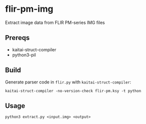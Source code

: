 # flir-pm-img
Extract image data from FLIR PM-series IMG files

## Prereqs

 * kaitai-struct-compiler
 * python3-pil
 
## Build
Generate parser code in `flir.py` with `kaitai-struct-compiler`:

    kaitai-struct-compiler -no-version-check flir-pm.ksy -t python
    
## Usage

    python3 extract.py <input.img> <output>
